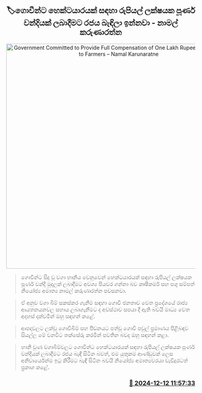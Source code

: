 <p align='center'><b><h2 align='center' title='Government Committed to Provide Full Compensation of One Lakh Rupees Per Hectare to Farmers – Namal Karunaratne'>🏷ගොවීන්ට හෙක්ටයාරයක් සඳහා රුපියල් ලක්ෂයක පූර්ණ වන්දියක් ලබාදීමට රජය බැඳිලා ඉන්නවා - නාමල් කරුණාරත්න</h2></b></p>
<p align='center'><img src='https://helakuru.sgp1.cdn.digitaloceanspaces.com/esana/images/lib/namal-karunarathne-gg.jpg' width='600' alt='Government Committed to Provide Full Compensation of One Lakh Rupees Per Hectare to Farmers – Namal Karunaratne'></p>

> ගොවීන්ට සිදු වූ වගා හානිය වෙනුවෙන් හෙක්ටයාරයක් සඳහා රුපියල් ලක්ෂයක පූර්ණ වන්දි මුදලක් ලබාදීමට අවශ්‍ය පියවර ගන්නා බව කෘෂිකර්ම සහ පශු සම්පත් නියෝජ්‍ය අමාත්‍ය නාමල් කරුණාරත්න පවසනවා.

> ඒ අනුව වගා බිම් සකස්කර ගැනීම සඳහා ගොවි ජනතාව වෙත ප්‍රදේශයේ රාජ්‍ය ආයතනයනවල සහාය ලබාගැනීමට ද අවස්ථාව සපයා දී ඇති බවයි මාධ්‍ය වෙත අදහස් දක්වමින් ඔහු සඳහන් කළේ.

> ආපදාවලට ලක්වූ ගොවිබිම් සහ පීඩනයට පත්වූ ගොවි පවුල් ප්‍රමාණය පිළිබඳව සියල්ල මේ වනවිට තක්සේරු කරමින් පවතින බවද ඔහු සඳහන් කළා.

> හානි වුණ වගාබිම්වලට ගොවීන්ට හෙක්ටයාරයක් සඳහා රුපියල් ලක්ෂයක පූර්ණ වන්දියක් ලබාදීමට රජය බැඳි සිටින බවත්, එම යුතුකම ආණ්ඩුවක් ලෙස අනිවාර්යෙන්ම ඉටු කිරීමට බැඳී සිටින බවයි නියෝජ්‍ය අමාත්‍යවරයා වැඩිදුරටත් ප්‍රකාශ කළේ.



<h3 align='right'><a href='https://www.helakuru.lk/esana/p/105857/'>📅 2024-12-12 11:57:33</a></h3>
